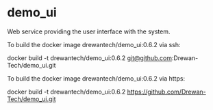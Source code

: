 # demo_ui
Web service providing the user interface with the system.

To build the docker image drewantech/demo_ui:0.6.2 via ssh:

docker build -t drewantech/demo_ui:0.6.2 git@github.com:Drewan-Tech/demo_ui.git

To build the docker image drewantech/demo_ui:0.6.2 via https:

docker build -t drewantech/demo_ui:0.6.2 https://github.com/Drewan-Tech/demo_ui.git
